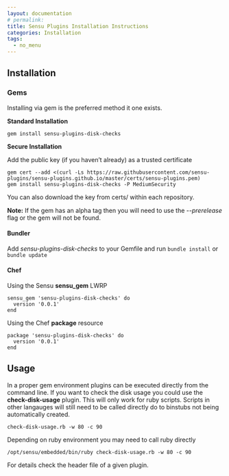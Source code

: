 ```yaml
---
layout: documentation
# permalink:
title: Sensu Plugins Installation Instructions
categories: Installation
tags:
  - no_menu
---
```



## Installation

### Gems

Installing via gem is the preferred method it one exists.

**Standard Installation**

`gem install sensu-plugins-disk-checks`

**Secure Installation**

Add the public key (if you haven’t already) as a trusted certificate

```
gem cert --add <(curl -Ls https://raw.githubusercontent.com/sensu-plugins/sensu-plugins.github.io/master/certs/sensu-plugins.pem)
gem install sensu-plugins-disk-checks -P MediumSecurity
```

You can also download the key from certs/ within each repository.

**Note:**
If the gem has an alpha tag then you will need to use the *--prerelease* flag or the gem will not be found.

#### Bundler

Add *sensu-plugins-disk-checks* to your Gemfile and run `bundle install` or `bundle update`

#### Chef

Using the Sensu **sensu_gem** LWRP
```
sensu_gem 'sensu-plugins-disk-checks' do
  version '0.0.1'
end
```

Using the Chef **package** resource
```
package 'sensu-plugins-disk-checks' do
  version '0.0.1'
end
```

## Usage

In a proper gem environment plugins can be executed directly from the command line. If you want to check the disk usage you could use the **check-disk-usage** plugin.  This will only work for ruby scripts.  Scripts in other langauges will still need to be called directly do to binstubs not being automatically created.

`check-disk-usage.rb -w 80 -c 90`

Depending on ruby environment you may need to call ruby directly

`/opt/sensu/embedded/bin/ruby check-disk-usage.rb -w 80 -c 90`

For details check the header file of a given plugin.

